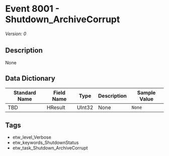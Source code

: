 # Event 8001 - Shutdown_ArchiveCorrupt
###### Version: 0

## Description
None

## Data Dictionary
|Standard Name|Field Name|Type|Description|Sample Value|
|---|---|---|---|---|
|TBD|HResult|UInt32|None|`None`|

## Tags
* etw_level_Verbose
* etw_keywords_ShutdownStatus
* etw_task_Shutdown_ArchiveCorrupt
